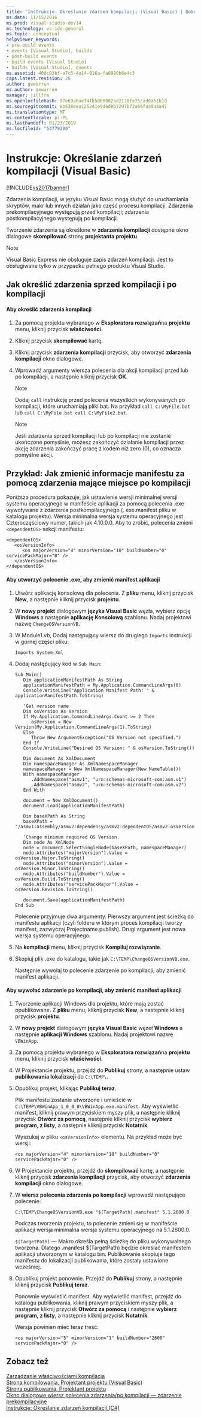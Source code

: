 ```yaml
---
title: 'Instrukcje: Określanie zdarzeń kompilacji (Visual Basic) | Dokumentacja firmy Microsoft'
ms.date: 11/15/2016
ms.prod: visual-studio-dev14
ms.technology: vs-ide-general
ms.topic: conceptual
helpviewer_keywords:
- pre-build events
- events [Visual Studio], builds
- post-build events
- build events [Visual Studio]
- builds [Visual Studio], events
ms.assetid: 40dc83bf-a7c5-4a14-816a-fa0980b6e4c3
caps.latest.revision: 28
author: gewarren
ms.author: gewarren
manager: jillfra
ms.openlocfilehash: 97e69abaef4fb5066082ad2170fe25cad0a51b18
ms.sourcegitcommit: 8b538eea125241e9d6d8b7297b72a66faa9a4a47
ms.translationtype: MT
ms.contentlocale: pl-PL
ms.lasthandoff: 01/23/2019
ms.locfileid: "54779200"
---
```

# <a name="how-to-specify-build-events-visual-basic"></a>Instrukcje: Określanie zdarzeń kompilacji (Visual Basic)
[!INCLUDE[vs2017banner](../includes/vs2017banner.md)]

Zdarzenia kompilacji, w języku Visual Basic mogą służyć do uruchamiania skryptów, makr lub innych działań jako część procesu kompilacji. Zdarzenia prekompilacyjnego występują przed kompilacji; zdarzenia postkompilacyjnego występują po kompilacji.  
  
 Tworzenie zdarzenia są określone w **zdarzenia kompilacji** dostępne okno dialogowe **skompilować** strony **projektanta projektu**.  
  
> [!NOTE]
>  Visual Basic Express nie obsługuje zapis zdarzeń kompilacji. Jest to obsługiwane tylko w przypadku pełnego produktu Visual Studio.  
  
## <a name="how-to-specify-pre-build-and-post-build-events"></a>Jak określić zdarzenia sprzed kompilacji i po kompilacji  
  
#### <a name="to-specify-a-build-event"></a>Aby określić zdarzenia kompilacji  
  
1.  Za pomocą projektu wybranego w **Eksploratora rozwiązań**na **projektu** menu, kliknij przycisk **właściwości**.  
  
2.  Kliknij przycisk **skompilować** kartę.  
  
3.  Kliknij przycisk **zdarzenia kompilacji** przycisk, aby otworzyć **zdarzenia kompilacji** okno dialogowe.  
  
4.  Wprowadź argumenty wiersza polecenia dla akcji kompilacji przed lub po kompilacji, a następnie kliknij przycisk **OK**.  
  
    > [!NOTE]
    >  Dodaj `call` instrukcję przed polecenia wszystkich wykonywanych po kompilacji, które uruchamiają pliki bat. Na przykład `call C:\MyFile.bat` lub `call C:\MyFile.bat call C:\MyFile2.bat`.  
  
    > [!NOTE]
    >  Jeśli zdarzenia sprzed kompilacji lub po kompilacji nie zostanie ukończone pomyślnie, możesz zakończyć działanie kompilacji przez akcję zdarzenia zakończyć pracę z kodem niż zero (0), co oznacza pomyślne akcji.  
  
## <a name="example-how-to-change-manifest-information-using-a-post-build-event"></a>Przykład: Jak zmienić informacje manifestu za pomocą zdarzenia mające miejsce po kompilacji  
 Poniższa procedura pokazuje, jak ustawienie wersji minimalnej wersji systemu operacyjnego w manifeście aplikacji za pomocą polecenia .exe wywoływane z zdarzenia postkompilacyjnego (. exe.manifest pliku w katalogu projektu). Wersja minimalna wersja systemu operacyjnego jest Czteroczęściowy numer, takich jak 4.10.0.0. Aby to zrobić, polecenia zmieni `<dependentOS>` sekcji manifestu:  
  
```  
<dependentOS>  
   <osVersionInfo>  
      <os majorVersion="4" minorVersion="10" buildNumber="0" servicePackMajor="0" />  
   </osVersionInfo>  
</dependentOS>  
```  
  
#### <a name="to-create-an-exe-command-to-change-the-application-manifest"></a>Aby utworzyć polecenie .exe, aby zmienić manifest aplikacji  
  
1. Utwórz aplikację konsolową dla polecenia. Z **pliku** menu, kliknij przycisk **New**, a następnie kliknij przycisk **projektu**.  
  
2. W **nowy projekt** dialogowym **języka Visual Basic** węzła, wybierz opcję **Windows** a następnie **aplikację Konsolową** szablonu. Nadaj projektowi nazwę `ChangeOSVersionVB`.  
  
3. W Module1.vb, Dodaj następujący wiersz do drugiego `Imports` instrukcji w górnej części pliku:  
  
   ```  
   Imports System.Xml  
   ```  
  
4. Dodaj następujący kod w `Sub Main`:  
  
   ```  
   Sub Main()  
      Dim applicationManifestPath As String  
      applicationManifestPath = My.Application.CommandLineArgs(0)  
      Console.WriteLine("Application Manifest Path: " & applicationManifestPath.ToString)  
  
      'Get version name  
      Dim osVersion As Version  
      If My.Application.CommandLineArgs.Count >= 2 Then  
         osVersion = New Version(My.Application.CommandLineArgs(1).ToString)  
      Else  
         Throw New ArgumentException("OS Version not specified.")  
      End If  
      Console.WriteLine("Desired OS Version: " & osVersion.ToString())  
  
      Dim document As XmlDocument  
      Dim namespaceManager As XmlNamespaceManager  
      namespaceManager = New XmlNamespaceManager(New NameTable())  
      With namespaceManager  
         .AddNamespace("asmv1", "urn:schemas-microsoft-com:asm.v1")  
         .AddNamespace("asmv2", "urn:schemas-microsoft-com:asm.v2")  
      End With  
  
      document = New XmlDocument()  
      document.Load(applicationManifestPath)  
  
      Dim baseXPath As String  
      baseXPath = "/asmv1:assembly/asmv2:dependency/asmv2:dependentOS/asmv2:osVersionInfo/asmv2:os"  
  
      'Change minimum required OS Version.  
      Dim node As XmlNode  
      node = document.SelectSingleNode(baseXPath, namespaceManager)  
      node.Attributes("majorVersion").Value = osVersion.Major.ToString()  
      node.Attributes("minorVersion").Value = osVersion.Minor.ToString()  
      node.Attributes("buildNumber").Value = osVersion.Build.ToString()  
      node.Attributes("servicePackMajor").Value = osVersion.Revision.ToString()  
  
      document.Save(applicationManifestPath)  
   End Sub  
   ```  
  
    Polecenie przyjmuje dwa argumenty. Pierwszy argument jest ścieżką do manifestu aplikacji (czyli folderu w którym proces kompilacji tworzy manifest, zazwyczaj Projectname.publish). Drugi argument jest nowa wersja systemu operacyjnego.  
  
5. Na **kompilacji** menu, kliknij przycisk **Kompiluj rozwiązanie**.  
  
6. Skopiuj plik .exe do katalogu, takie jak `C:\TEMP\ChangeOSVersionVB.exe`.  
  
   Następnie wywołaj to polecenie zdarzenie po kompilacji, aby zmienić manifest aplikacji.  
  
#### <a name="to-invoke-a-post-build-event-to-change-the-application-manifest"></a>Aby wywołać zdarzenie po kompilacji, aby zmienić manifest aplikacji  
  
1.  Tworzenie aplikacji Windows dla projektu, które mają zostać opublikowane. Z **pliku** menu, kliknij przycisk **New**, a następnie kliknij przycisk **projektu**.  
  
2.  W **nowy projekt** dialogowym **języka Visual Basic** węzeł **Windows** a następnie **aplikacji Windows** szablonu. Nadaj projektowi nazwę `VBWinApp`.  
  
3.  Za pomocą projektu wybranego w **Eksploratora rozwiązań**na **projektu** menu, kliknij przycisk **właściwości**.  
  
4.  W Projektancie projektu, przejdź do **Publikuj** strony, a następnie ustaw **publikowania lokalizacji** do `C:\TEMP\`.  
  
5.  Opublikuj projekt, klikając **Publikuj teraz**.  
  
     Plik manifestu zostanie utworzone i umieścić w `C:\TEMP\VBWinApp_1_0_0_0\VBWinApp.exe.manifest`. Aby wyświetlić manifest, kliknij prawym przyciskiem myszy plik, a następnie kliknij przycisk **Otwórz za pomocą**, następnie kliknij przycisk **wybierz program, z listy**, a następnie kliknij przycisk **Notatnik**.  
  
     Wyszukaj w pliku `<osVersionInfo>` elementu. Na przykład może być wersji:  
  
    ```  
    <os majorVersion="4" minorVersion="10" buildNumber="0" servicePackMajor="0" />  
    ```  
  
6.  W Projektancie projektu, przejdź do **skompilować** kartę, a następnie kliknij przycisk **zdarzenia kompilacji** przycisk, aby otworzyć **zdarzenia kompilacji** okno dialogowe.  
  
7.  W **wiersz polecenia zdarzenia po kompilacji** wprowadź następujące polecenie:  
  
     `C:\TEMP\ChangeOSVersionVB.exe "$(TargetPath).manifest" 5.1.2600.0`  
  
     Podczas tworzenia projektu, to polecenie zmieni się w manifeście aplikacji wersja minimalna wersja systemu operacyjnego na 5.1.2600.0.  
  
     `$(TargetPath)` — Makro określa pełną ścieżkę do pliku wykonywalnego tworzona. Dlatego .manifest $(TargetPath) będzie określać manifestem aplikacji utworzonym w katalogu bin. Publikowanie skopiuje tego manifestu do lokalizacji publikowania, które zostały ustawione wcześniej.  
  
8.  Opublikuj projekt ponownie. Przejdź do **Publikuj** strony, a następnie kliknij przycisk **Publikuj teraz**.  
  
     Ponownie wyświetlić manifest. Aby wyświetlić manifest, przejdź do katalogu publikowania, kliknij prawym przyciskiem myszy plik, a następnie kliknij przycisk **Otwórz za pomocą** i następnie **wybierz program, z listy**, a następnie kliknij przycisk **Notatnik**.  
  
     Wersja powinien mieć teraz treść:  
  
    ```  
    <os majorVersion="5" minorVersion="1" buildNumber="2600" servicePackMajor="0" />  
    ```  
  
## <a name="see-also"></a>Zobacz też  
 [Zarządzanie właściwościami kompilacja](http://msdn.microsoft.com/94308881-f10f-4caf-a729-f1028e596a2c)   
 [Strona kompilowania, Projektant projektu (Visual Basic)](../ide/reference/compile-page-project-designer-visual-basic.md)   
 [Strona publikowania, Projektant projektu](../ide/reference/publish-page-project-designer.md)   
 [Okno dialogowe wiersz polecenia zdarzenia/po kompilacji — zdarzenie prekompilacyjne](../ide/reference/pre-build-event-post-build-event-command-line-dialog-box.md)   
 [Instrukcje: Określanie zdarzeń kompilacji (C#)](../ide/how-to-specify-build-events-csharp.md)
